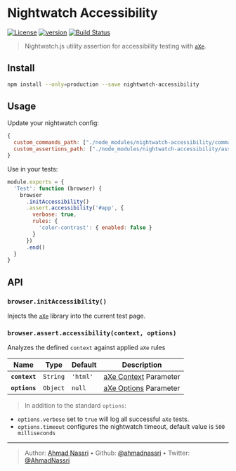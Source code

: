 # Nightwatch Accessibility

[![License][license-image]][license-url] [![version][npm-image]][npm-url] [![Build Status][circle-image]][circle-url]

> Nightwatch.js utility assertion for accessibility testing with [`aXe`][axe-core].

## Install

```bash
npm install --only=production --save nightwatch-accessibility
```

## Usage

Update your nightwatch config:

```js
{
  custom_commands_path: ["./node_modules/nightwatch-accessibility/commands"],
  custom_assertions_path: ["./node_modules/nightwatch-accessibility/assertions"]
}
```

Use in your tests:

```js
module.exports = {
  'Test': function (browser) {
    browser
      .initAccessibility()
      .assert.accessibility('#app', {
        verbose: true,
        rules: {
          'color-contrast': { enabled: false }
        }
      })
      .end()
  }
}
```

## API

### `browser.initAccessibility()`

Injects the [`aXe`][axe-core] library into the current test page.

### `browser.assert.accessibility(context, options)`

Analyzes the defined `context` against applied `aXe` rules

| Name          | Type     | Default  | Description                          |
| ------------- | -------- | -------- | ------------------------------------ |
| **`context`** | `String` | `'html'` | [aXe Context][axe-context] Parameter |
| **`options`** | `Object` | `null`   | [aXe Options][axe-options] Parameter |

> In addition to the standard `options`:

- `options.verbose` set to `true` will log all successful `aXe` tests.
- `options.timeout` configures the nightwatch timeout, default value is `500 milliseconds`

---
> Author: [Ahmad Nassri](https://www.ahmadnassri.com) &bull; 
> Github: [@ahmadnassri](https://github.com/ahmadnassri) &bull; 
> Twitter: [@AhmadNassri](https://twitter.com/AhmadNassri)

[license-url]: LICENSE
[license-image]: https://img.shields.io/github/license/ahmadnassri/nightwatch-accessibility.svg?style=for-the-badge&logo=circleci

[circle-url]: https://circleci.com/gh/ahmadnassri/nightwatch-accessibility
[circle-image]: https://img.shields.io/circleci/project/github/ahmadnassri/nightwatch-accessibility/master.svg?style=for-the-badge&logo=circleci

[npm-url]: https://www.npmjs.com/package/@ahmadnassri/nightwatch-accessibility
[npm-image]: https://img.shields.io/npm/v/@ahmadnassri/nightwatch-accessibility.svg?style=for-the-badge&logo=npm

[axe-core]: https://www.npmjs.com/package/axe-core
[axe-options]: https://github.com/dequelabs/axe-core/blob/master/doc/API.md#options-parameter
[axe-context]: https://github.com/dequelabs/axe-core/blob/master/doc/API.md#context-parameter
